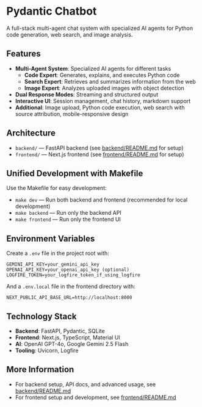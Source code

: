 # Pydantic Chatbot

A full-stack multi-agent chat system with specialized AI agents for Python code generation, web search, and image analysis.

## Features

- **Multi-Agent System**: Specialized AI agents for different tasks
  - **Code Expert**: Generates, explains, and executes Python code
  - **Search Expert**: Retrieves and summarizes information from the web
  - **Image Expert**: Analyzes uploaded images with object detection
- **Dual Response Modes**: Streaming and structured output
- **Interactive UI**: Session management, chat history, markdown support
- **Additional**: Image upload, Python code execution, web search with source attribution, mobile-responsive design

## Architecture

- `backend/` — FastAPI backend (see [backend/README.md](backend/README.md) for setup)
- `frontend/` — Next.js frontend (see [frontend/README.md](frontend/README.md) for setup)

## Unified Development with Makefile

Use the Makefile for easy development:

- `make dev` — Run both backend and frontend (recommended for local development)
- `make backend` — Run only the backend API
- `make frontend` — Run only the frontend UI

## Environment Variables

Create a `.env` file in the project root with:

```
GEMINI_API_KEY=your_gemini_api_key
OPENAI_API_KEY=your_openai_api_key (optional)
LOGFIRE_TOKEN=your_logfire_token_if_using_logfire
```

And a `.env.local` file in the frontend directory with:

```
NEXT_PUBLIC_API_BASE_URL=http://localhost:8000
```

## Technology Stack

- **Backend**: FastAPI, Pydantic, SQLite
- **Frontend**: Next.js, TypeScript, Material UI
- **AI**: OpenAI GPT-4o, Google Gemini 2.5 Flash
- **Tooling**: Uvicorn, Logfire

## More Information

- For backend setup, API docs, and advanced usage, see [backend/README.md](backend/README.md)
- For frontend setup and development, see [frontend/README.md](frontend/README.md)
